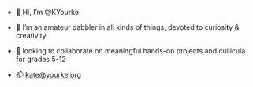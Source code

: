 - 👋 Hi, I’m @KYourke

- 🌱 I’m an amateur dabbler in all kinds of things, devoted to curiosity & creativity
- 💞️ looking to collaborate on meaningful hands-on projects and cullicula for grades 5-12
- 📫 kate@yourke.org

